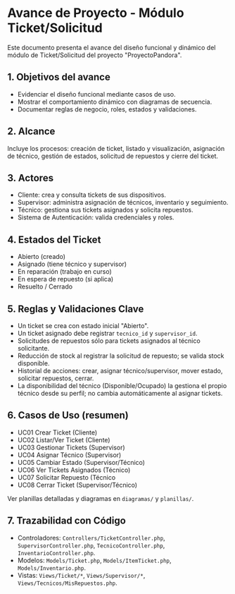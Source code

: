 # Avance de Proyecto - Módulo Ticket/Solicitud

Este documento presenta el avance del diseño funcional y dinámico del módulo de Ticket/Solicitud del proyecto "ProyectoPandora".

## 1. Objetivos del avance
- Evidenciar el diseño funcional mediante casos de uso.
- Mostrar el comportamiento dinámico con diagramas de secuencia.
- Documentar reglas de negocio, roles, estados y validaciones.

## 2. Alcance
Incluye los procesos: creación de ticket, listado y visualización, asignación de técnico, gestión de estados, solicitud de repuestos y cierre del ticket.

## 3. Actores
- Cliente: crea y consulta tickets de sus dispositivos.
- Supervisor: administra asignación de técnicos, inventario y seguimiento.
- Técnico: gestiona sus tickets asignados y solicita repuestos.
- Sistema de Autenticación: valida credenciales y roles.

## 4. Estados del Ticket
- Abierto (creado)
- Asignado (tiene técnico y supervisor)
- En reparación (trabajo en curso)
- En espera de repuesto (si aplica)
- Resuelto / Cerrado

## 5. Reglas y Validaciones Clave
- Un ticket se crea con estado inicial "Abierto".
- Un ticket asignado debe registrar `tecnico_id` y `supervisor_id`.
- Solicitudes de repuestos sólo para tickets asignados al técnico solicitante.
- Reducción de stock al registrar la solicitud de repuesto; se valida stock disponible.
- Historial de acciones: crear, asignar técnico/supervisor, mover estado, solicitar repuestos, cerrar.
 - La disponibilidad del técnico (Disponible/Ocupado) la gestiona el propio técnico desde su perfil; no cambia automáticamente al asignar tickets.

## 6. Casos de Uso (resumen)
- UC01 Crear Ticket (Cliente)
- UC02 Listar/Ver Ticket (Cliente)
- UC03 Gestionar Tickets (Supervisor)
- UC04 Asignar Técnico (Supervisor)
- UC05 Cambiar Estado (Supervisor/Técnico)
- UC06 Ver Tickets Asignados (Técnico)
- UC07 Solicitar Repuesto (Técnico
- UC08 Cerrar Ticket (Supervisor/Técnico)

Ver planillas detalladas y diagramas en `diagramas/` y `planillas/`.

## 7. Trazabilidad con Código
- Controladores: `Controllers/TicketController.php`, `SupervisorController.php`, `TecnicoController.php`, `InventarioController.php`.
- Modelos: `Models/Ticket.php`, `Models/ItemTicket.php`, `Models/Inventario.php`.
- Vistas: `Views/Ticket/*`, `Views/Supervisor/*`, `Views/Tecnicos/MisRepuestos.php`.